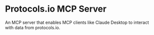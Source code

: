 # Protocols.io MCP Server

An MCP server that enables MCP clients like Claude Desktop to interact with data from protocols.io.